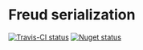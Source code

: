 # Freud serialization
[![Travis-CI status](https://travis-ci.org/CTAPbIuKODEP/Freud.svg?branch=master)](https://travis-ci.org/CTAPbIuKODEP/Freud) [![Nuget status](https://buildstats.info/nuget/Freud?includePreReleases=true)](https://www.nuget.org/packages/Freud)